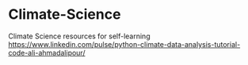 # Climate-Science
Climate Science resources for self-learning
https://www.linkedin.com/pulse/python-climate-data-analysis-tutorial-code-ali-ahmadalipour/
